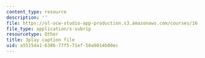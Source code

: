 ```yaml
---
content_type: resource
description: ''
file: https://ol-ocw-studio-app-production.s3.amazonaws.com/courses/16-660j-introduction-to-lean-six-sigma-methods-january-iap-2012/a5515da1638677f571ef58a9814b00ec_Swo3Lvw7ivg.srt
file_type: application/x-subrip
resourcetype: Other
title: 3play caption file
uid: a5515da1-6386-77f5-71ef-58a9814b00ec
---
```

